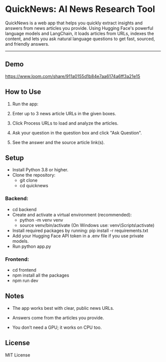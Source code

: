 # QuickNews: AI News Research Tool

QuickNews is a web app that helps you quickly extract insights and answers from news articles you provide. Using Hugging Face's powerful language models and LangChain, it loads articles from URLs, indexes the content, and lets you ask natural language questions to get fast, sourced, and friendly answers.

---

## Demo
https://www.loom.com/share/911a0155d1b84e7aa6174a6ff3a21e15

## How to Use

1. Run the app:  

2. Enter up to 3 news article URLs in the given boxes.

3. Click Process URLs to load and analyze the articles.

4. Ask your question in the question box and click "Ask Question".

5. See the answer and the source article link(s).


## Setup
- Install Python 3.8 or higher.
- Clone the repository:
   - git clone
   - cd quicknews

### Backend:
- cd backend
- Create and activate a virtual environment (recommended):
   - python -m venv venv
   - source venv/bin/activate   (On Windows use: venv\Scripts\activate)
- Install required packages by running: pip install -r requirements.txt
- Add your Hugging Face API token in a .env file if you use private models.
- Run python app.py

### Frontend:
- cd frontend
- npm install all the packages
- npm run dev


## Notes
- The app works best with clear, public news URLs.

- Answers come from the articles you provide.

- You don’t need a GPU; it works on CPU too.

## License
MIT License
